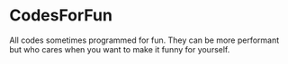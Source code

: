# CodesForFun
All codes sometimes programmed for fun. They can be more performant but who cares when you want to make it funny for yourself.
